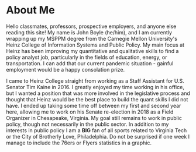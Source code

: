 # About Me

Hello classmates, professors, prospective employers, and anyone else reading this site! My name is John Boyle (he/him), and I am currently wrapping up my MSPPM degree from the Carnegie Mellon University's Heinz College of Information Systems and Public Policy. My main focus at Heinz has been improving my quantitative and qualitative skills to find a policy analyst job, particularly in the fields of education, energy, or transportation. I can add that our current pandemic situation - gainful employment would be a happy consolation prize.

I came to Heinz College straight from working as a Staff Assistant for U.S. Senator Tim Kaine in 2016. I greatly enjoyed my time working in his office, but I wanted a position that was more involved in the legislative process and thought that Heinz would be the best place to build the quant skills I did not have. I ended up taking some time off between my first and second year here, allowing me to work on his Senate re-election in 2018 as a Field Organizer in Chesapeake, Virginia. My goal still remains to work in public policy, though not necessarily in the public sector. In addition to my interests in public policy I am a **BIG** fan of all sports related to Virginia Tech or the City of Brotherly Love, Philadelphia. Do not be surprised if one week I manage to include the 76ers or Flyers statistics in a graphic.
